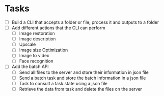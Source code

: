 # Tasks

- [ ] Build a CLI that accepts a folder or file, process it and outputs to a folder
- [ ] Add different actions that the CLI can perform
  - [ ] Image restoration
  - [ ] Image description
  - [ ] Upscale
  - [ ] Image size Optimization
  - [ ] Image to video
  - [ ] Face recognition
- [ ] Add the batch API
  - [ ] Send all files to the server and store their information in json file
  - [ ] Send a batch task and store the batch information in a json file
  - [ ] Task to consult a task state using a json file
  - [ ] Retrieve the data from task and delete the files on the server
